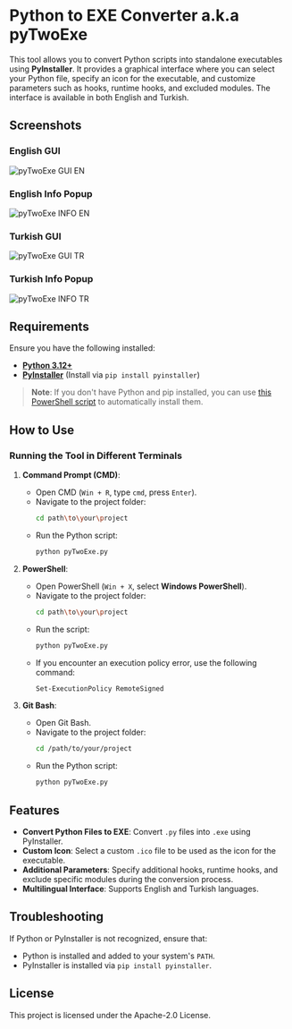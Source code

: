 # Python to EXE Converter a.k.a pyTwoExe

This tool allows you to convert Python scripts into standalone executables using **PyInstaller**. It provides a graphical interface where you can select your Python file, specify an icon for the executable, and customize parameters such as hooks, runtime hooks, and excluded modules. The interface is available in both English and Turkish.

## Screenshots

### English GUI
![pyTwoExe GUI EN](https://cdn.discordapp.com/attachments/1260029917396205700/1283541374167421010/pyTwoExeGUI_EN.png?ex=66e35e8e&is=66e20d0e&hm=2740c96141f4721d99b55692db53d0cc7a7f60495c57dffe2076a1fa54c7847a&)

### English Info Popup
![pyTwoExe INFO EN](https://cdn.discordapp.com/attachments/1260029917396205700/1283541374880190484/pyTwoExeINFO_EN.png?ex=66e35e8e&is=66e20d0e&hm=769e66d010c26087ebe59b4713e8a0961a0455f6372bcef93a78aa8b3079ad76&)

### Turkish GUI
![pyTwoExe GUI TR](https://cdn.discordapp.com/attachments/1260029917396205700/1283541374578331668/pyTwoExeGUI_TR.png?ex=66e35e8e&is=66e20d0e&hm=2e5df0735ac2e2549b9e976725353d79a24eac6bebb4b7e8715e1fa12efea909&)

### Turkish Info Popup
![pyTwoExe INFO TR](https://cdn.discordapp.com/attachments/1260029917396205700/1283541373869363260/pyTwoExeINFO_TR.png?ex=66e35e8e&is=66e20d0e&hm=314017b94078affeb08c25bb2063bf6b3a675562305989b07a2ab7163383a5ca&)

## Requirements

Ensure you have the following installed:
- [**Python 3.12+**](https://www.python.org/downloads/)
- [**PyInstaller**](https://pypi.org/project/pyinstaller/) (Install via `pip install pyinstaller`)

> **Note**: If you don't have Python and pip installed, you can use [this PowerShell script](https://github.com/kanukyu/pythonPipInstaller) to automatically install them.

## How to Use

### Running the Tool in Different Terminals

1. **Command Prompt (CMD)**:
   - Open CMD (`Win + R`, type `cmd`, press `Enter`).
   - Navigate to the project folder:
     ```bash
     cd path\to\your\project
     ```
   - Run the Python script:
     ```bash
     python pyTwoExe.py
     ```

2. **PowerShell**:
   - Open PowerShell (`Win + X`, select **Windows PowerShell**).
   - Navigate to the project folder:
     ```bash
     cd path\to\your\project
     ```
   - Run the script:
     ```bash
     python pyTwoExe.py
     ```
   - If you encounter an execution policy error, use the following command:
     ```bash
     Set-ExecutionPolicy RemoteSigned
     ```

3. **Git Bash**:
   - Open Git Bash.
   - Navigate to the project folder:
     ```bash
     cd /path/to/your/project
     ```
   - Run the Python script:
     ```bash
     python pyTwoExe.py
     ```

## Features

- **Convert Python Files to EXE**: Convert `.py` files into `.exe` using PyInstaller.
- **Custom Icon**: Select a custom `.ico` file to be used as the icon for the executable.
- **Additional Parameters**: Specify additional hooks, runtime hooks, and exclude specific modules during the conversion process.
- **Multilingual Interface**: Supports English and Turkish languages.

## Troubleshooting

If Python or PyInstaller is not recognized, ensure that:
- Python is installed and added to your system's `PATH`.
- PyInstaller is installed via `pip install pyinstaller`.

## License

This project is licensed under the Apache-2.0 License.
